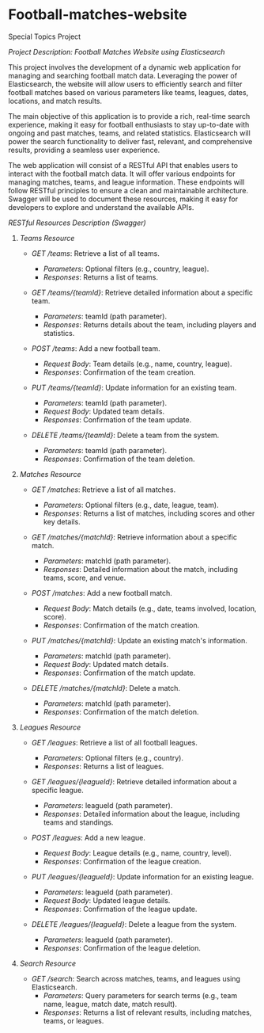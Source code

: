 # Football-matches-website
Special Topics Project

*Project Description: Football Matches Website using Elasticsearch*

This project involves the development of a dynamic web application for managing and searching football match data. 
Leveraging the power of Elasticsearch, the website will allow users to efficiently search and filter football matches 
based on various parameters like teams, leagues, dates, locations, and match results. 

The main objective of this application is to provide a rich, real-time search experience, making it easy for 
football enthusiasts to stay up-to-date with ongoing and past matches, teams, and related statistics. 
Elasticsearch will power the search functionality to deliver fast, relevant, and comprehensive results, 
providing a seamless user experience.

The web application will consist of a RESTful API that enables users to interact with the football match data. 
It will offer various endpoints for managing matches, teams, and league information. These endpoints will follow 
RESTful principles to ensure a clean and maintainable architecture. Swagger will be used to document these resources, 
making it easy for developers to explore and understand the available APIs.

*RESTful Resources Description (Swagger)*

1. *Teams Resource*
    - *GET /teams*: Retrieve a list of all teams.
        - *Parameters*: Optional filters (e.g., country, league).
        - *Responses*: Returns a list of teams.

    - *GET /teams/{teamId}*: Retrieve detailed information about a specific team.
        - *Parameters*: teamId (path parameter).
        - *Responses*: Returns details about the team, including players and statistics.

    - *POST /teams*: Add a new football team.
        - *Request Body*: Team details (e.g., name, country, league).
        - *Responses*: Confirmation of the team creation.

    - *PUT /teams/{teamId}*: Update information for an existing team.
        - *Parameters*: teamId (path parameter).
        - *Request Body*: Updated team details.
        - *Responses*: Confirmation of the team update.

    - *DELETE /teams/{teamId}*: Delete a team from the system.
        - *Parameters*: teamId (path parameter).
        - *Responses*: Confirmation of the team deletion.

2. *Matches Resource*
    - *GET /matches*: Retrieve a list of all matches.
        - *Parameters*: Optional filters (e.g., date, league, team).
        - *Responses*: Returns a list of matches, including scores and other key details.

    - *GET /matches/{matchId}*: Retrieve information about a specific match.
        - *Parameters*: matchId (path parameter).
        - *Responses*: Detailed information about the match, including teams, score, and venue.

    - *POST /matches*: Add a new football match.
        - *Request Body*: Match details (e.g., date, teams involved, location, score).
        - *Responses*: Confirmation of the match creation.

    - *PUT /matches/{matchId}*: Update an existing match's information.
        - *Parameters*: matchId (path parameter).
        - *Request Body*: Updated match details.
        - *Responses*: Confirmation of the match update.

    - *DELETE /matches/{matchId}*: Delete a match.
        - *Parameters*: matchId (path parameter).
        - *Responses*: Confirmation of the match deletion.

3. *Leagues Resource*
    - *GET /leagues*: Retrieve a list of all football leagues.
        - *Parameters*: Optional filters (e.g., country).
        - *Responses*: Returns a list of leagues.

    - *GET /leagues/{leagueId}*: Retrieve detailed information about a specific league.
        - *Parameters*: leagueId (path parameter).
        - *Responses*: Detailed information about the league, including teams and standings.

    - *POST /leagues*: Add a new league.
        - *Request Body*: League details (e.g., name, country, level).
        - *Responses*: Confirmation of the league creation.

    - *PUT /leagues/{leagueId}*: Update information for an existing league.
        - *Parameters*: leagueId (path parameter).
        - *Request Body*: Updated league details.
        - *Responses*: Confirmation of the league update.

    - *DELETE /leagues/{leagueId}*: Delete a league from the system.
        - *Parameters*: leagueId (path parameter).
        - *Responses*: Confirmation of the league deletion.

4. *Search Resource*
    - *GET /search*: Search across matches, teams, and leagues using Elasticsearch.
        - *Parameters*: Query parameters for search terms (e.g., team name, league, match date, match result).
        - *Responses*: Returns a list of relevant results, including matches, teams, or leagues.


